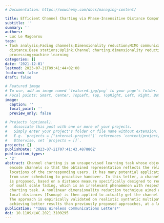 ```yaml
---
# Documentation: https://wowchemy.com/docs/managing-content/

title: Efficient Channel Charting via Phase-Insensitive Distance Computation
subtitle: ''
summary: ''
authors:
- Luc Le Magoarou
tags:
- Task analysis;Fading channels;Dimensionality reduction;MIMO communication;Euclidean
  distance;Base stations;Uplink;Channel charting;dimensionality reduction;MIMO signal
  processing;machine learning
categories: []
date: '2021-12-01'
lastmod: 2023-07-21T09:41:44+02:00
featured: false
draft: false

# Featured image
# To use, add an image named `featured.jpg/png` to your page's folder.
# Focal points: Smart, Center, TopLeft, Top, TopRight, Left, Right, BottomLeft, Bottom, BottomRight.
image:
  caption: ''
  focal_point: ''
  preview_only: false

# Projects (optional).
#   Associate this post with one or more of your projects.
#   Simply enter your project's folder or file name without extension.
#   E.g. `projects = ["internal-project"]` references `content/project/deep-learning/index.md`.
#   Otherwise, set `projects = []`.
projects: []
publishDate: '2023-07-21T07:41:43.487886Z'
publication_types:
- '2'
abstract: Channel charting is an unsupervised learning task whose objective is to
  encode channels so that the obtained representation reflects the relative spatial
  locations of the corresponding users. It has many potential applications, ranging
  from user scheduling to proactive handover. In this letter, a channel charting method
  is proposed, based on a distance measure specifically designed to reduce the effect
  of small scale fading, which is an irrelevant phenomenon with respect to the channel
  charting task. A nonlinear dimensionality reduction technique aimed at preserving
  local distances (Isomap) is then applied to actually get the channel representation.
  The approach is empirically validated on realistic synthetic multipath MIMO channels,
  achieving better results than previously proposed approaches, at a lower cost.
publication: '*IEEE Wireless Communications Letters*'
doi: 10.1109/LWC.2021.3109295
---
```

